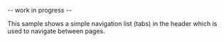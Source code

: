-- work in progress --

This sample shows a simple navigation list (tabs) in the header which is used to navigate between pages.

